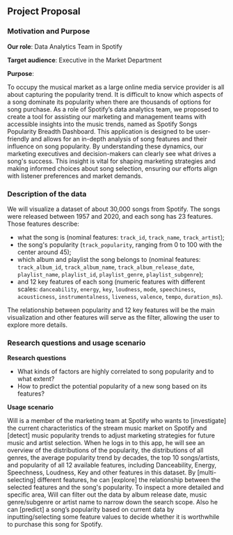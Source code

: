 ## Project Proposal
### Motivation and Purpose

**Our role**: Data Analytics Team in Spotify

**Target audience**: Executive in the Market Department

**Purpose**: 

To occupy the musical market as a large online media service provider is all about capturing the popularity trend. 
It is difficult to know which aspects of a song dominate its popularity when there are thousands of options for song purchase. 
As a role of Spotify’s data analytics team, we proposed to create a tool for assisting our marketing and management teams 
with accessible insights into the music trends, named as Spotify Songs Popularity Breadth Dashboard. 
This application is designed to be user-friendly and allows for an in-depth analysis of song features and their influence on song popularity. 
By understanding these dynamics, our marketing executives and decision-makers can clearly see what drives a song's success. 
This insight is vital for shaping marketing strategies and making informed choices about song selection, 
ensuring our efforts align with listener preferences and market demands.

### Description of the data
We will visualize a dataset of about 30,000 songs from Spotify. 
The songs were released between 1957 and 2020, and each song has 23 features. 
Those features describe:
- what the song is (nominal features: `track_id`, `track_name`, `track_artist`); 
- the song's popularity (`track_popularity`, ranging from 0 to 100 with the center around 45); 
- which album and playlist the song belongs to (nominal features: `track_album_id`, `track_album_name`, 
`track_album_release_date`, `playlist_name`, `playlist_id`, `playlist_genre`, `playlist_subgenre`); 
- and 12 key features of each song (numeric features with different scales: `danceability`, `energy`, `key`, 
`loudness`, `mode`, `speechiness`, `acousticness`, `instrumentalness`, `liveness`, `valence`, `tempo`, `duration_ms`).

The relationship between popularity and 12 key features will be the main visualization 
and other features will serve as the filter, allowing the user to explore more details.

### Research questions and usage scenario
**Research questions**
- What kinds of factors are highly correlated to song popularity and to what extent?
- How to predict the potential popularity of a new song based on its features?

**Usage scenario**

Will is a member of the marketing team at Spotify who wants to [investigate] the current characteristics of the stream music market on Spotify 
and [detect] music popularity trends to adjust marketing strategies for future music and artist selection. 
When he logs in to this app, he will see an overview of the distributions of the popularity, 
the distributions of all genres, the average popularity trend by decades, the top 10 songs/artists, and popularity of all 12 available features, 
including Danceability, Energy, Speechness, Loudness, Key and other features in this dataset. 
By [multi-selecting] different features, he can [explore] the relationship between the selected features and the song's popularity. 
To inspect a more detailed and specific area, Will can filter out the data by album release date, 
music genre/subgenre or artist name to narrow down the search scope. 
Also he can [predict] a song’s popularity based on current data by inputting/selecting some feature values 
to decide whether it is worthwhile to purchase this song for Spotify.  
